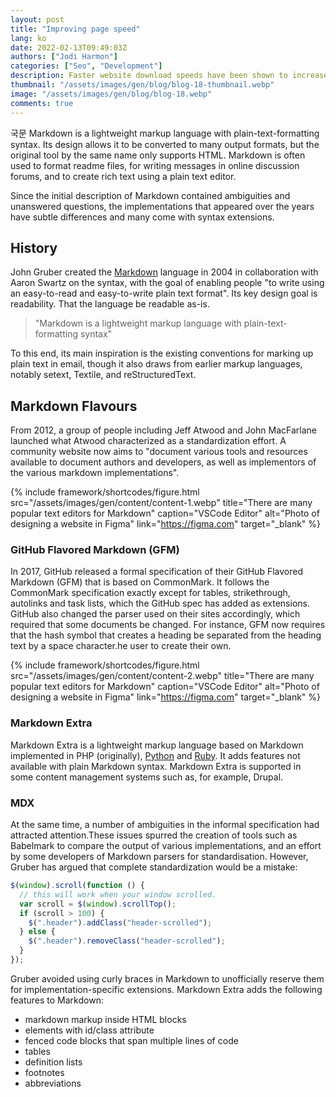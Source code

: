 ```yaml
---
layout: post
title: "Improving page speed"
lang: ko
date: 2022-02-13T09:49:03Z
authors: ["Jodi Harmon"]
categories: ["Seo", "Development"]
description: Faster website download speeds have been shown to increase visitor retention and loyalty and user satisfaction, especially for users with slow internet connections and those on mobile devices.
thumbnail: "/assets/images/gen/blog/blog-18-thumbnail.webp"
image: "/assets/images/gen/blog/blog-18.webp"
comments: true
---
```


국문
Markdown is a lightweight markup language with plain-text-formatting syntax. Its design allows it to be converted to many output formats, but the original tool by the same name only supports HTML. Markdown is often used to format readme files, for writing messages in online discussion forums, and to create rich text using a plain text editor.

Since the initial description of Markdown contained ambiguities and unanswered questions, the implementations that appeared over the years have subtle differences and many come with syntax extensions.

## History

John Gruber created the [Markdown](#) language in 2004 in collaboration with Aaron Swartz on the syntax, with the goal of enabling people "to write using an easy-to-read and easy-to-write plain text format". Its key design goal is readability. That the language be readable as-is.

> "Markdown is a lightweight markup language with plain-text-formatting syntax"

To this end, its main inspiration is the existing conventions for marking up plain text in email, though it also draws from earlier markup languages, notably setext, Textile, and reStructuredText.

## Markdown Flavours

From 2012, a group of people including Jeff Atwood and John MacFarlane launched what Atwood characterized as a standardization effort. A community website now aims to "document various tools and resources available to document authors and developers, as well as implementors of the various markdown implementations".

{% include framework/shortcodes/figure.html src="/assets/images/gen/content/content-1.webp" title="There are many popular text editors for Markdown" caption="VSCode Editor" alt="Photo of designing a website in Figma" link="https://figma.com" target="_blank" %}

### GitHub Flavored Markdown (GFM)

In 2017, GitHub released a formal specification of their GitHub Flavored Markdown (GFM) that is based on CommonMark. It follows the CommonMark specification exactly except for tables, strikethrough, autolinks and task lists, which the GitHub spec has added as extensions. GitHub also changed the parser used on their sites accordingly, which required that some documents be changed. For instance, GFM now requires that the hash symbol that creates a heading be separated from the heading text by a space character.he user to create their own.

{% include framework/shortcodes/figure.html src="/assets/images/gen/content/content-2.webp" title="There are many popular text editors for Markdown" caption="VSCode Editor" alt="Photo of designing a website in Figma" link="https://figma.com" target="_blank" %}

### Markdown Extra

Markdown Extra is a lightweight markup language based on Markdown implemented in PHP (originally), [Python](#) and [Ruby](#). It adds features not available with plain Markdown syntax. Markdown Extra is supported in some content management systems such as, for example, Drupal.

### MDX

At the same time, a number of ambiguities in the informal specification had attracted attention.These issues spurred the creation of tools such as Babelmark to compare the output of various implementations, and an effort by some developers of Markdown parsers for standardisation. However, Gruber has argued that complete standardization would be a mistake:

```js
$(window).scroll(function () {
  // this will work when your window scrolled.
  var scroll = $(window).scrollTop();
  if (scroll > 100) {
    $(".header").addClass("header-scrolled");
  } else {
    $(".header").removeClass("header-scrolled");
  }
});
```

Gruber avoided using curly braces in Markdown to unofficially reserve them for implementation-specific extensions. Markdown Extra adds the following features to Markdown:

- markdown markup inside HTML blocks
- elements with id/class attribute
- fenced code blocks that span multiple lines of code
- tables
- definition lists
- footnotes
- abbreviations
